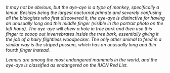 *It may not be obvious, but the aye-aye is a type of monkey, specifically a lemur. Besides being the largest nocturnal primate and severely confusing all the biologists who first discovered it, the aye-aye is distinctive for having an unusually long and thin middle finger (visible in the portrait photo on the left hand). The aye-aye will chew a hole in tree bark and then use this finger to scoop out invertebrates inside the tree bark, essentially giving it the job of a hairy flightless woodpecker. The only other animal to feed in a similar way is the striped possum, which has an unusually long and thin* fourth *finger instead.*

*Lemurs are among the most endangered mammals in the world, and the aye-aye is classified as endangered on the IUCN Red List.*
